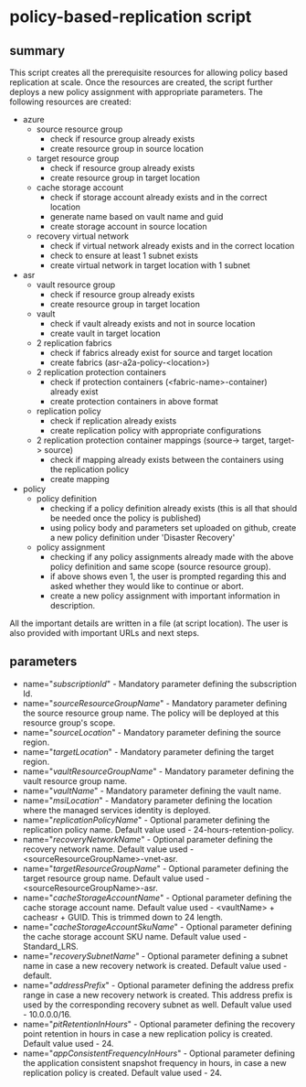 # policy-based-replication script

## summary
This script creates all the prerequisite resources for allowing policy based replication at scale. Once the resources are created, the script further deploys a new policy assignment with appropriate parameters.
The following resources are created:
- azure
   - source resource group
      - check if resource group already exists
      - create resource group in source location
   - target resource group
      - check if resource group already exists
      - create resource group in target location
   - cache storage account
      - check if storage account already exists and in the correct location
      - generate name based on vault name and guid
      - create storage account in source location
   - recovery virtual network
      - check if virtual network already exists and in the correct location
      - check to ensure at least 1 subnet exists
      - create virtual network in target location with 1 subnet
- asr
   - vault resource group
      - check if resource group already exists
      - create resource group in target location
   - vault
      - check if vault already exists and not in source location
      - create vault in target location
   - 2 replication fabrics
      - check if fabrics already exist for source and target location
      - create fabrics (asr-a2a-policy-\<location\>)
   - 2 replication protection containers
      - check if protection containers (\<fabric-name\>-container) already exist
      - create protection containers in above format
   - replication policy
      - check if replication already exists
      - create replication policy with appropriate configurations
   - 2 replication protection container mappings (source-> target, target-> source)
      - check if mapping already exists between the containers using the replication policy
      - create mapping
- policy
   - policy definition
      - checking if a policy definition already exists (this is all that should be needed once the policy is published)
      - using policy body and parameters set uploaded on github, create a new policy definition under 'Disaster Recovery'
   - policy assignment
      - checking if any policy assignments already made with the above policy definition and same scope (source resource group).
      - if above shows even 1, the user is prompted regarding this and asked whether they would like to continue or abort.
      - create a new policy assignment with important information in description.

All the important details are written in a file (at script location).
The user is also provided with important URLs and next steps.

## parameters
- name="_subscriptionId_" - Mandatory parameter defining the subscription Id.
- name="_sourceResourceGroupName_" - Mandatory parameter defining the source resource group name. The policy will be deployed at this resource group's scope.
- name="_sourceLocation_" - Mandatory parameter defining the source region.
- name="_targetLocation_" - Mandatory parameter defining the target region.
- name="_vaultResourceGroupName_" - Mandatory parameter defining the vault resource group name.
- name="_vaultName_" - Mandatory parameter defining the vault name.
- name="_msiLocation_" - Mandatory parameter defining the location where the managed services identity is deployed.
- name="_replicationPolicyName_" - Optional parameter defining the replication policy name. Default value used - 24-hours-retention-policy.
- name="_recoveryNetworkName_" - Optional parameter defining the recovery network name. Default value used - \<sourceResourceGroupName\>-vnet-asr.
- name="_targetResourceGroupName_" - Optional parameter defining the target resource group name. Default value used - \<sourceResourceGroupName\>-asr.
- name="_cacheStorageAccountName_" - Optional parameter defining the cache storage account name. Default value used - \<vaultName\> + cacheasr + GUID. This is trimmed down to 24 length.
- name="_cacheStorageAccountSkuName_" - Optional parameter defining the cache storage account SKU name. Default value used - Standard_LRS.
- name="_recoverySubnetName_" - Optional parameter defining a subnet name in case a new recovery network is created. Default value used - default.
- name="_addressPrefix_" - Optional parameter defining the address prefix range in case a new recovery network is created. This address prefix is used by the corresponding recovery subnet as well. Default value used - 10.0.0.0/16.
- name="_pitRetentionInHours_" - Optional parameter defining the recovery point retention in hours in case a new replication policy is created. Default value used - 24.
- name="_appConsistentFrequencyInHours_" - Optional parameter defining the application consistent snapshot frequency in hours, in case a new replication policy is created. Default value used - 24.